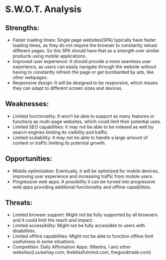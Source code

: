 # S.W.O.T. Analysis

## Strengths:

- Faster loading times: Single page websites(SPA) typically have faster loading times, as they do not require the browser to constantly reload different pages. So this SPA should have that as a strength over similar products using mobile applications.
- Improved user experience: It should provide a more seamless user experience, as users can easily navigate through the website without having to constantly refresh the page or get bombarded by ads, like other webpages. 
- Responsive design: It will be designed to be responsive, which means they can adapt to different screen sizes and devices.

## Weaknesses:

- Limited functionality: It won't be able to support as many features or functions as multi-page websites, which could limit their potential uses.
- Limited SEO capabilities: It may not be able to be indexed as well by search engines limiting its visibility and traffic.
- Limited scalability: It may not be able to handle a large amount of content or traffic limiting its potential growth.

## Opportunities:

- Mobile optimization: Eventually, it will be optimized for mobile devices, improving user experience and increasing traffic from mobile users.
- Progressive web apps: A possibility it can be turned into progressive web apps providing additional functionality and offline capabilities.

## Threats:

- Limited browser support: Might not be fully supported by all browsers and it could limit the reach and impact.
- Limited accessibility: Might not be fully accessible to users with disabilities. 
- Limited offline capabilities: Might not be able to function offline limit usefulness in some situations.
- Competition: Daily Affirmation Apps: (Mantra, I am) other websites(Louisehay.com, theblissfulmind.com, thegoodtrade.com)